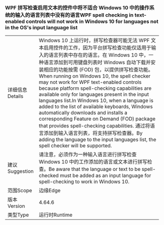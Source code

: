 ### <a name="wpf-spell-checking-in-text-enabled-controls-will-not-work-in-windows-10-for-languages-not-in-the-oss-input-language-list"></a><span data-ttu-id="bc902-101">WPF 拼写检查启用文本的控件中将不适合 Windows 10 中的操作系统的输入的语言列表中没有的语言</span><span class="sxs-lookup"><span data-stu-id="bc902-101">WPF spell checking in text-enabled controls will not work in Windows 10 for languages not in the OS's input language list</span></span>

|   |   |
|---|---|
|<span data-ttu-id="bc902-102">详细信息</span><span class="sxs-lookup"><span data-stu-id="bc902-102">Details</span></span>|<span data-ttu-id="bc902-103">Windows 10 上运行时，拼写检查器可能无法 WPF 文本启用控件的工作，因为平台拼写检查功能仅适用于输入的语言列表中存在的语言。在 Windows 10 中，一种语言添加到可用键盘列表时 Windows 自动下载并安装相应的功能按需 (FOD) 包，以提供拼写检查功能。</span><span class="sxs-lookup"><span data-stu-id="bc902-103">When running on Windows 10, the spell checker may not work for WPF text-enabled controls because platform spell-checking capabilities are available only for languages present in the input languages list.In Windows 10, when a language is added to the list of available keyboards, Windows automatically downloads and installs a corresponding Feature on Demand (FOD) package that provides spell-checking capabilities.</span></span> <span data-ttu-id="bc902-104">通过将语言添加到输入语言列表，将支持拼写检查器。</span><span class="sxs-lookup"><span data-stu-id="bc902-104">By adding the language to the input languages list, the spell checker will be supported.</span></span>|
|<span data-ttu-id="bc902-105">建议</span><span class="sxs-lookup"><span data-stu-id="bc902-105">Suggestion</span></span>|<span data-ttu-id="bc902-106">请注意，必须作为一种输入语言进行拼写检查 Windows 10 中的工作添加的语言或文本进行拼写检查。</span><span class="sxs-lookup"><span data-stu-id="bc902-106">Be aware that the language or text to be spell-checked must be added as an input language for spell-checking to work in Windows 10.</span></span>|
|<span data-ttu-id="bc902-107">范围</span><span class="sxs-lookup"><span data-stu-id="bc902-107">Scope</span></span>|<span data-ttu-id="bc902-108">边缘</span><span class="sxs-lookup"><span data-stu-id="bc902-108">Edge</span></span>|
|<span data-ttu-id="bc902-109">版本</span><span class="sxs-lookup"><span data-stu-id="bc902-109">Version</span></span>|<span data-ttu-id="bc902-110">4.6</span><span class="sxs-lookup"><span data-stu-id="bc902-110">4.6</span></span>|
|<span data-ttu-id="bc902-111">类型</span><span class="sxs-lookup"><span data-stu-id="bc902-111">Type</span></span>|<span data-ttu-id="bc902-112">运行时</span><span class="sxs-lookup"><span data-stu-id="bc902-112">Runtime</span></span>|

